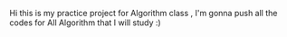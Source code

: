 Hi this is my practice project for Algorithm class , I'm gonna push all the codes for All Algorithm that I will study :)

